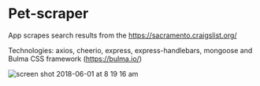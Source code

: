 # Pet-scraper
App scrapes search results from the https://sacramento.craigslist.org/

Technologies: axios, cheerio, express, express-handlebars, mongoose and Bulma CSS framework (https://bulma.io/)


![screen shot 2018-06-01 at 8 19 16 am](https://user-images.githubusercontent.com/8214041/40848987-96632c42-6575-11e8-84c4-4af510f3f13d.png)
